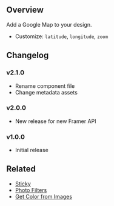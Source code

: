 ## Overview

Add a Google Map to your design.

* Customize: `latitude`, `longitude`, `zoom`


## Changelog

### v2.1.0

* Rename component file
* Change metadata assets

### v2.0.0

* New release for new Framer API

### v1.0.0

* Initial release


## Related

* [Sticky](https://store.framer.com/package/ismael/sticky)
* [Photo Filters](https://store.framer.com/package/ismael/photo-filters)
* [Get Color from Images](https://store.framer.com/package/ismael/get-colors-from-images)

